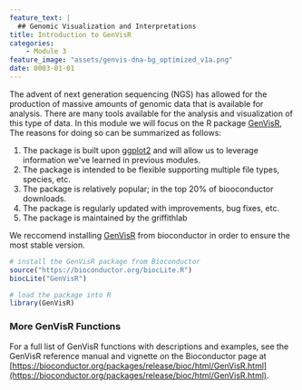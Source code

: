 ```yaml
---
feature_text: |
  ## Genomic Visualization and Interpretations
title: Introduction to GenVisR
categories:
    - Module 3
feature_image: "assets/genvis-dna-bg_optimized_v1a.png"
date: 0003-01-01
---
```


The advent of next generation sequencing (NGS) has allowed for the production of massive amounts of genomic data that is available for analysis. There are many tools available for the analysis and visualization of this type of data. In this module we will focus on the R package [GenVisR](https://bioconductor.org/packages/release/bioc/html/GenVisR.html), The reasons for doing so can be summarized as follows:
1. The package is built upon [ggplot2](http://ggplot2.tidyverse.org/reference/) and will allow us to leverage information we've learned in previous modules.
2. The package is intended to be flexible supporting multiple file types, species, etc.
3. The package is relatively popular; in the top 20% of biooconductor downloads.
4. The package is regularly updated with improvements, bug fixes, etc.
5. The package is maintained by the griffithlab

We reccomend installing [GenVisR](https://bioconductor.org/packages/release/bioc/html/GenVisR.html) from bioconductor in order to ensure the most stable version.

```R
# install the GenVisR package from Bioconductor
source("https://bioconductor.org/biocLite.R")
biocLite("GenVisR")

# load the package into R
library(GenVisR)
```

### More GenVisR Functions
For a full list of GenVisR functions with descriptions and examples, see the GenVisR reference manual and vignette on the Bioconductor page at [https://bioconductor.org/packages/release/bioc/html/GenVisR.html](https://bioconductor.org/packages/release/bioc/html/GenVisR.html).
